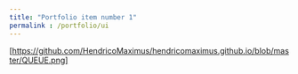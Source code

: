 ```yaml
---
title: "Portfolio item number 1"
permalink : /portfolio/ui
---
```


[https://github.com/HendricoMaximus/hendricomaximus.github.io/blob/master/QUEUE.png]
